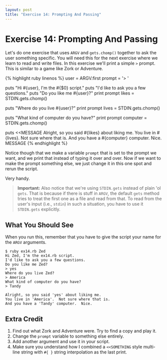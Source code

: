 ```yaml
---
layout: post
title: "Exercise 14: Prompting And Passing"
---
```

# Exercise 14: Prompting And Passing
Let's do one exercise that uses `ARGV` and `gets.chomp()` together to ask the user something specific. You will need this for the next exercise where we learn to read and write files. In this exercise we'll print a simple `>` prompt. This is similar to a game like Zork or Adventure.

{% highlight ruby linenos %}
user = ARGV.first
prompt = '> '

puts "Hi #{user}, I'm the #{$0} script."
puts "I'd like to ask you a few questions."
puts "Do you like me #{user}?"
print prompt
likes = STDIN.gets.chomp()

puts "Where do you live #{user}?"
print prompt
lives = STDIN.gets.chomp()

puts "What kind of computer do you have?"
print prompt
computer = STDIN.gets.chomp()

puts <<MESSAGE
Alright, so you said #{likes} about liking me.
You live in #{lives}.  Not sure where that is.
And you have a #{computer} computer.  Nice.
MESSAGE
{% endhighlight %}

Notice though that we make a variable `prompt` that is set to the prompt we want, and we print that instead of typing it over and over. Now if we want to make the prompt something else, we just change it in this one spot and rerun the script.

Very handy.

> **Important:** Also notice that we're using `STDIN.gets` instead of plain 'ol `gets`.  That is because if there is stuff in `ARGV`, the default `gets` method tries to treat the first one as a file and read from that. To read from the user's input (i.e., `stdin`) in such a situation, you have to use it `STDIN.gets` explicitly.

## What You Should See
When you run this, remember that you have to give the script your name for the `ARGV` arguments.

    $ ruby ex14.rb Zed
    Hi Zed, I'm the ex14.rb script.
    I'd like to ask you a few questions.
    Do you like me Zed?
    > yes
    Where do you live Zed?
    > America
    What kind of computer do you have?
    > Tandy
    
    Alright, so you said 'yes' about liking me.
    You live in 'America'.  Not sure where that is.
    And you have a 'Tandy' computer.  Nice.

## Extra Credit
1. Find out what Zork and Adventure were. Try to find a copy and play it.
2. Change the `prompt` variable to something else entirely.
3. Add another argument and use it in your script.
4. Make sure you understand how I combined a `<<SOMETHING` style multi-line string with `#{ }` string interpolation as the last print.
